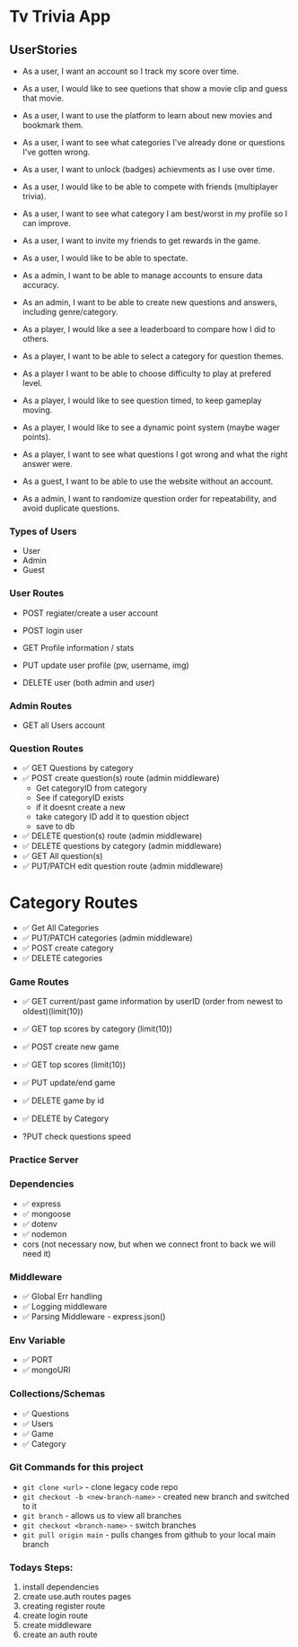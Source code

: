 # Tv Trivia App

## UserStories

-   As a user, I want an account so I track my score over time.
-   As a user, I would like to see quetions that show a movie clip and guess that movie.
-   As a user, I want to use the platform to learn about new movies and bookmark them.
-   As a user, I want to see what categories I've already done or questions I've gotten wrong.
-   As a user, I want to unlock (badges) achievments as I use over time.
-   As a user, I would like to be able to compete with friends (multiplayer trivia).
-   As a user, I want to see what category I am best/worst in my profile so I can improve.
-   As a user, I want to invite my friends to get rewards in the game.
-   As a user, I would like to be able to spectate.

-   As a admin, I want to be able to manage accounts to ensure data accuracy.
-   As an admin, I want to be able to create new questions and answers, including genre/category.

-   As a player, I would like a see a leaderboard to compare how I did to others.
-   As a player, I want to be able to select a category for question themes.
-   As a player I want to be able to choose difficulty to play at prefered level.
-   As a player, I would like to see question timed, to keep gameplay moving.
-   As a player, I would like to see a dynamic point system (maybe wager points).
-   As a player, I want to see what questions I got wrong and what the right answer were.

-   As a guest, I want to be able to use the website without an account.

-   As a admin, I want to randomize question order for repeatability, and avoid duplicate questions.

### Types of Users
-   User
-   Admin
-   Guest

### User Routes
 - POST regiater/create a user account
 - POST login user
 - GET Profile information / stats

 
 - PUT update user profile (pw, username, img)
 - DELETE user (both admin and user)

### Admin Routes
- GET all Users account

### Question Routes
- ✅ GET Questions by category
- ✅ POST create question(s) route (admin middleware)
    -   Get categoryID from category
    -   See if categoryID exists
    -   if it doesnt create a new
    -   take category ID add it to question object
    -   save to db
- ✅ DELETE question(s) route (admin middleware)
- ✅ DELETE questions by category (admin middleware)
- ✅ GET All question(s)
- ✅ PUT/PATCH edit question route (admin middleware)

# Category Routes
- ✅ Get All Categories
- ✅ PUT/PATCH categories (admin middleware)
- ✅ POST create category
- ✅ DELETE categories

### Game Routes
- ✅ GET current/past game information by userID (order from newest to oldest)(limit(10))
- ✅ GET top scores by category (limit(10))
- ✅ POST create new game
- ✅ GET top scores (limit(10))
- ✅ PUT update/end game
- ✅ DELETE game by id
- ✅ DELETE by Category


- ?PUT check questions speed

### Practice Server
### Dependencies
-   ✅ express
-   ✅ mongoose
-   ✅ dotenv
-   ✅ nodemon
-   cors (not necessary now, but when we connect front to back we will need it)

### Middleware
-   ✅ Global Err handling
-   ✅ Logging middleware
-   ✅ Parsing Middleware - express.json()


### Env Variable
-   ✅ PORT
-   ✅ mongoURI

### Collections/Schemas
-   ✅ Questions
-   ✅ Users
-   ✅ Game
-   ✅ Category


### Git Commands for this project
-   `git clone <url>` - clone legacy code repo
-   `git checkout -b <new-branch-name>` - created new branch and switched to it
-   `git branch` - allows us to view all branches
-   `git checkout <branch-name>` - switch branches
-   `git pull origin main` - pulls changes from github to your local main branch

### Todays Steps:
1.  install dependencies
2.  create use.auth routes pages
3.  creating register route
4.  create login route
5.  create middleware
6.  create an auth route